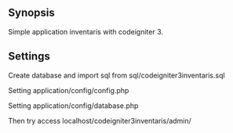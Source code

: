 ## Synopsis

Simple application inventaris with codeigniter 3.

## Settings

Create database and import sql from sql/codeigniter3inventaris.sql

Setting application/config/config.php

Setting application/config/database.php

Then try access localhost/codeigniter3inventaris/admin/